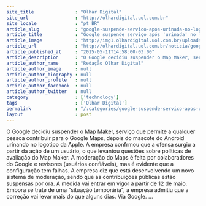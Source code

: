 ```yaml
---
site_title               : "Olhar Digital"
site_url                 : "http://olhardigital.uol.com.br"
site_locale              : "pt_BR"
article_slug             : "google-suspende-servico-apos-urinada-no-logo-da-apple"
article_title            : "Google suspende serviço após 'urinada' no logo da Apple"
article_image            : "http://img1.olhardigital.uol.com.br/uploads/acervo_imagens/2015/05/20150511144343_660_420.jpg"
article_url              : "http://olhardigital.uol.com.br/noticia/google-suspende-servico-apos-urinada-no-logo-da-apple/48468"
article_published_at     : "2015-05-11T14:58:00-03:00"
article_description      : "O Google decidiu suspender o Map Maker, serviço que permite a qualquer pessoa contribuir para o Google Maps, depois do mascote do Android urinando no logotipo da Apple. A empresa confrmou que a ofensa surgiu a partir da ação de um usuário, o que levantou questões sobre políticas de avaliação do Map Maker. A moderação do Maps é feita por colaboradores do Google e revisores (usuários confiáveis), mas é evidente que a configuração tem falhas. A empresa diz que está desenvolvendo um novo sistema de moderação, sendo que as contribuições públicas estão suspensas por ora. A medida vai entrar em vigor a partir de 12 de maio. Embora se trate de uma 'situação temporária', a empresa admitiu que a correção vai levar mais do que alguns dias. Via Google. ..."
article_author_name      : "Redação Olhar Digital"
article_author_image     : null
article_author_biography : null
article_author_profile   : null
article_author_facebook  : null
article_author_twitter   : null
category                 : ['technology']
tags                     : ['Olhar Digital']
permalink                : "/:categories/google-suspende-servico-apos-urinada-no-logo-da-apple/"
layout                   : post
---
```


O Google decidiu suspender o Map Maker, serviço que permite a qualquer pessoa contribuir para o Google Maps, depois do mascote do Android urinando no logotipo da Apple. A empresa confrmou que a ofensa surgiu a partir da ação de um usuário, o que levantou questões sobre políticas de avaliação do Map Maker. A moderação do Maps é feita por colaboradores do Google e revisores (usuários confiáveis), mas é evidente que a configuração tem falhas. A empresa diz que está desenvolvendo um novo sistema de moderação, sendo que as contribuições públicas estão suspensas por ora. A medida vai entrar em vigor a partir de 12 de maio. Embora se trate de uma "situação temporária", a empresa admitiu que a correção vai levar mais do que alguns dias. Via Google. ...
